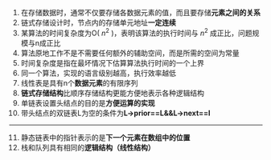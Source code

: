 1. 在存储数据时，通常不仅要存储各数据元素的值，而且要存储**元素之间的关系**
2. 链式存储设计时，节点内的存储单元地址**一定连续**
3. 某算法的时间复杂度为O( $n^{2}$ )，表明该算法的执行时间与 $n^{2}$ 成正比，问题规模与n成正比
4. 算法原地工作不是不需要任何额外的辅助空间，而是所需的空间为常量
5. 时间复杂度是指在最坏情况下估算算法执行时间的一个上界
6. 同一个算法，实现的语言级别越高，执行效率越低
7. 线性表是具有n个**数据元素**的有限序列
8. **链式存储结构**比顺序存储结构更能方便地表示各种逻辑结构
9. 单链表设置头结点的目的是**方便运算的实现**
10. 带头结点的双链表L为空的条件为**L->prior==L&&L->next==l**
*****
11. 静态链表中的指针表示的是**下一个元素在数组中的位置**
12. 栈和队列具有相同的**逻辑结构（线性结构）**
